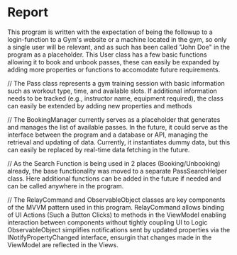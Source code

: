# Report

This program is written with the expectation of being the followup to a login-function to a Gym's website or a machine located in the gym, so only a single user will be relevant, and as such has been called "John Doe" in the program as a placeholder.
This User class has a few basic functions allowing it to book and unbook passes, these can easily be expanded by adding more properties or functions to accomodate future requirements.

//
The Pass class represents a gym training session with basic information such as workout type, time, and available slots. 
If additional information needs to be tracked (e.g., instructor name, equipment required), the class can easily be extended by adding new properties and methods

//
The BookingManager currently serves as a placeholder that generates and manages the list of available passes.
In the future, it could serve as the interface between the program and a database or API, managing the retrieval and updating of data.
Currently, it instantiates dummy data, but this can easily be replaced by real-time data fetching in the future.

//
As the Search Function is being used in 2 places (Booking/Unbooking) already, the base functionality was moved to a separate PassSearchHelper class.
Here additional functions can be added in the future if needed and can be called anywhere in the program.

//
The RelayCommand and ObservableObject classes are key components of the MVVM pattern used in this program.
RelayCommand allows binding of UI Actions (Such a Button Clicks) to methods in the ViewModel enabling interaction between components without tightly coupling UI to Logic
ObservableObject simplifies notifications sent by updated properties via the INotifyPropertyChanged interface, ensurgin that changes made in the ViewModel are reflected in the Views.


